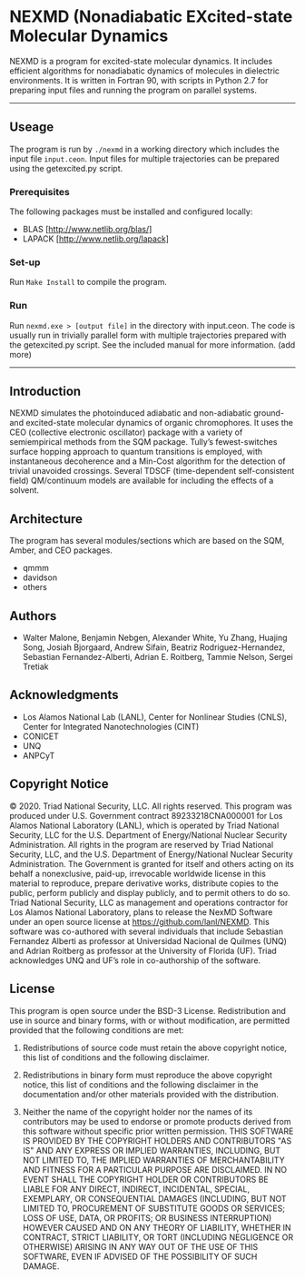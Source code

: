 # NEXMD (Nonadiabatic EXcited-state Molecular Dynamics
NEXMD is a program for excited-state molecular dynamics. It includes efficient algorithms for nonadiabatic dynamics of molecules in dielectric environments. It is written in Fortran 90, with scripts in Python 2.7 for preparing input files and running the program on parallel systems.

<hr/>

## Useage

The program is run by ```./nexmd``` in a working directory which includes the input file ```input.ceon```. Input files for multiple trajectories can be prepared using the getexcited.py script.

### Prerequisites

The following packages must be installed and configured locally:
* BLAS [http://www.netlib.org/blas/]
* LAPACK [http://www.netlib.org/lapack]

### Set-up

Run ```Make Install``` to compile the program. 

### Run

Run ```nexmd.exe > [output file]``` in the directory with input.ceon. The code is usually run in trivially parallel form with multiple trajectories prepared with the getexcited.py script. See the included manual for more information. (add more)

<hr/>

## Introduction

NEXMD simulates the photoinduced adiabatic and non-adiabatic ground- and excited-state molecular dynamics of organic chromophores. It uses the CEO (collective electronic oscillator) package with a variety of semiempirical methods from the SQM package. Tully’s fewest-switches surface hopping approach to quantum transitions is employed, with instantaneous decoherence and a Min-Cost algorithm for the detection of trivial unavoided crossings. Several TDSCF (time-dependent self-consistent field) QM/continuum models are available for including the effects of a solvent.

## Architecture
The program has several modules/sections which are based on the SQM, Amber, and CEO packages.
* qmmm
* davidson
* others

## Authors

* Walter Malone, Benjamin Nebgen, Alexander White, Yu Zhang, Huajing Song, Josiah Bjorgaard, Andrew Sifain, Beatriz Rodriguez-Hernandez,   Sebastian Fernandez-Alberti, Adrian E. Roitberg, Tammie Nelson, Sergei Tretiak

## Acknowledgments

* Los Alamos National Lab (LANL), Center for Nonlinear Studies (CNLS), Center for Integrated Nanotechnologies (CINT)
* CONICET
* UNQ
* ANPCyT

## Copyright Notice

© 2020. Triad National Security, LLC. All rights reserved.
This program was produced under U.S. Government contract 89233218CNA000001 for Los Alamos
National Laboratory (LANL), which is operated by Triad National Security, LLC for the U.S.
Department of Energy/National Nuclear Security Administration. All rights in the program are
reserved by Triad National Security, LLC, and the U.S. Department of Energy/National Nuclear
Security Administration. The Government is granted for itself and others acting on its behalf a
nonexclusive, paid-up, irrevocable worldwide license in this material to reproduce, prepare
derivative works, distribute copies to the public, perform publicly and display publicly, and to permit others to do so.
Triad National Security, LLC as management and operations contractor for Los Alamos National Laboratory,
plans to release the NexMD Software under an open source license at https://github.com/lanl/NEXMD. 
This software was co-authored with several individuals that include Sebastian Fernandez Alberti as professor
at Universidad Nacional de Quilmes (UNQ) and Adrian Roitberg as professor at the University of Florida (UF). 
Triad acknowledges UNQ and UF’s role in co-authorship of the software.

## License

This program is open source under the BSD-3 License.
Redistribution and use in source and binary forms, with or without modification, are permitted
provided that the following conditions are met:  
1.  Redistributions of source code must retain the above copyright notice, this list of conditions and
the following disclaimer.
 
2.  Redistributions in binary form must reproduce the above copyright notice, this list of conditions
and the following disclaimer in the documentation and/or other materials provided with the
distribution.
 
3.  Neither the name of the copyright holder nor the names of its contributors may be used to endorse
or promote products derived from this software without specific prior written permission.
THIS SOFTWARE IS PROVIDED BY THE COPYRIGHT HOLDERS AND CONTRIBUTORS "AS
IS" AND ANY EXPRESS OR IMPLIED WARRANTIES, INCLUDING, BUT NOT LIMITED TO, THE
IMPLIED WARRANTIES OF MERCHANTABILITY AND FITNESS FOR A PARTICULAR
PURPOSE ARE DISCLAIMED. IN NO EVENT SHALL THE COPYRIGHT HOLDER OR
CONTRIBUTORS BE LIABLE FOR ANY DIRECT, INDIRECT, INCIDENTAL, SPECIAL,
EXEMPLARY, OR CONSEQUENTIAL DAMAGES (INCLUDING, BUT NOT LIMITED TO,
PROCUREMENT OF SUBSTITUTE GOODS OR SERVICES; LOSS OF USE, DATA, OR PROFITS;
OR BUSINESS INTERRUPTION) HOWEVER CAUSED AND ON ANY THEORY OF LIABILITY,
WHETHER IN CONTRACT, STRICT LIABILITY, OR TORT (INCLUDING NEGLIGENCE OR
OTHERWISE) ARISING IN ANY WAY OUT OF THE USE OF THIS SOFTWARE, EVEN IF
ADVISED OF THE POSSIBILITY OF SUCH DAMAGE.
